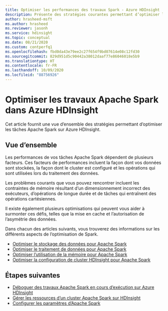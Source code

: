 ```yaml
---
title: Optimiser les performances des travaux Spark - Azure HDInsight
description: Présente des stratégies courantes permettant d’optimiser les performances des clusters Apache Spark dans Azure HDInsight.
author: hrasheed-msft
ms.author: hrasheed
ms.reviewer: jasonh
ms.service: hdinsight
ms.topic: conceptual
ms.date: 08/21/2020
ms.custom: contperfq1
ms.openlocfilehash: fbd0da43e79ee2c27f654f9bd07614e08c12fd30
ms.sourcegitcommit: 829d951d5c90442a38012daaf77e86046018e5b9
ms.translationtype: HT
ms.contentlocale: fr-FR
ms.lasthandoff: 10/09/2020
ms.locfileid: "88756926"
---
```

# <a name="optimize-apache-spark-jobs-in-hdinsight"></a>Optimiser les travaux Apache Spark dans Azure HDInsight

Cet article fournit une vue d’ensemble des stratégies permettant d’optimiser les tâches Apache Spark sur Azure HDInsight.

## <a name="overview"></a>Vue d’ensemble

Les performances de vos tâches Apache Spark dépendent de plusieurs facteurs. Ces facteurs de performances incluent la façon dont vos données sont stockées, la façon dont le cluster est configuré et les opérations qui sont utilisées lors du traitement des données.

Les problèmes courants que vous pouvez rencontrer incluent les contraintes de mémoire résultant d’un dimensionnement incorrect des exécuteurs, d’opérations de longue durée et de tâches qui entraînent des opérations cartésiennes.

Il existe également plusieurs optimisations qui peuvent vous aider à surmonter ces défis, telles que la mise en cache et l’autorisation de l’asymétrie des données.

Dans chacun des articles suivants, vous trouverez des informations sur les différents aspects de l’optimisation de Spark.

* [Optimiser le stockage des données pour Apache Spark](optimize-data-storage.md)
* [Optimiser le traitement de données pour Apache Spark](optimize-data-processing.md)
* [Optimiser l’utilisation de la mémoire pour Apache Spark](optimize-memory-usage.md)
* [Optimiser la configuration de cluster HDInsight pour Apache Spark](optimize-cluster-configuration.md)

## <a name="next-steps"></a>Étapes suivantes

* [Déboguer des travaux Apache Spark en cours d’exécution sur Azure HDInsight](apache-spark-job-debugging.md)
* [Gérer les ressources d’un cluster Apache Spark sur HDInsight](apache-spark-resource-manager.md)
* [Configurer les paramètres d’Apache Spark](apache-spark-settings.md)
